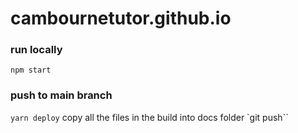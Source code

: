# cambournetutor.github.io

### run locally
`npm start`

### push to main branch
`yarn deploy`
copy all the files in the build into docs folder
`git push``